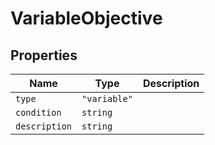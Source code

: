 # VariableObjective

## Properties

| Name | Type | Description |
|------|------|-------------|
| `type` | `"variable"` |  |
| `condition` | `string` |  |
| `description` | `string` |  |

